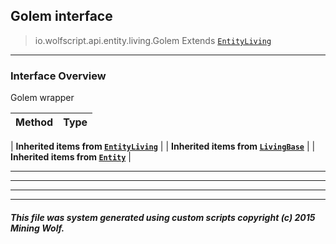 ## Golem __interface__

>io.wolfscript.api.entity.living.Golem
>Extends [`EntityLiving`](EntityLiving.md)

---

### Interface Overview

Golem wrapper

Method | Type   
--- | :--- 
 |
__Inherited items from [`EntityLiving`](EntityLiving.md)__ |
 |
__Inherited items from [`LivingBase`](LivingBase.md)__ |
 |
__Inherited items from [`Entity`](../Entity.md)__ |









---



---


---


---


##### This file was system generated using custom scripts copyright (c) 2015 Mining Wolf.
	

